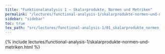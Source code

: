 ```yaml
---
title: "Funktionalanalysis 1 – Skalarprodukte, Normen und Metriken"
permalink: "/lectures/functional-analysis-1/skalarprodukte-normen-und-metriken.html"
sidebar: "sidebar"
toc: true
tex_path: "src/lectures/functional-analysis-1/01_skalarprodukte_normen_und_metriken.tex"
---
```


{% include lectures/functional-analysis-1/skalarprodukte-normen-und-metriken.html %}